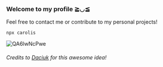                                              
### Welcome to my profile ≧◡≦ 
Feel free to contact me or contribute to my personal projects!

```
npx carolis
```
![QA6lwNcPwe](https://user-images.githubusercontent.com/29932210/111177476-0375d600-8589-11eb-8830-fd781cb7f5af.gif)






<!--
**Carolis/carolis** is a ✨ _special_ ✨ repository because its `README.md` (this file) appears on your GitHub profile.

Here are some ideas to get you started:

- 🔭 I’m currently working on ...
- 🌱 I’m currently learning ...
- 👯 I’m looking to collaborate on ...
- 🤔 I’m looking for help with ...
- 💬 Ask me about ...
- 📫 How to reach me: ...
- 😄 Pronouns: ...
- ⚡ Fun fact: ...
-->

###### Credits to [Daciuk](https://github.com/fdaciuk) for this awesome idea!
